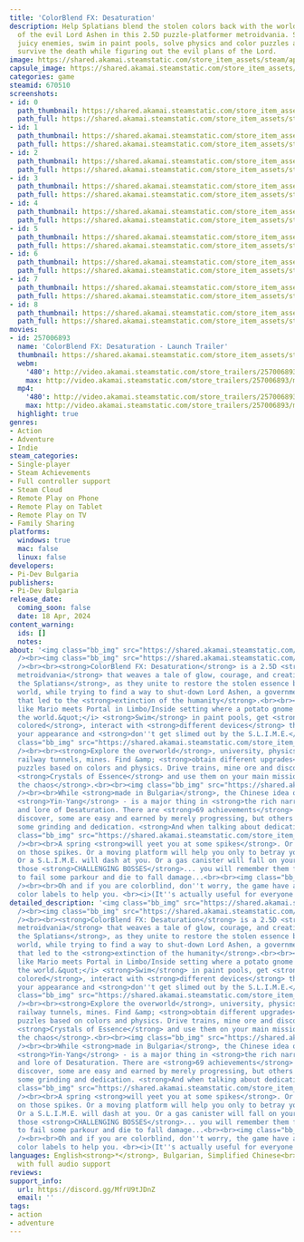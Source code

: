 ```yaml
---
title: 'ColorBlend FX: Desaturation'
description: Help Splatians blend the stolen colors back with the world and get rid
  of the evil Lord Ashen in this 2.5D puzzle-platformer metroidvania. Splat'n'stomp
  juicy enemies, swim in paint pools, solve physics and color puzzles and of course
  survive the death while figuring out the evil plans of the Lord.
image: https://shared.akamai.steamstatic.com/store_item_assets/steam/apps/670510/header.jpg?t=1732744824
capsule_image: https://shared.akamai.steamstatic.com/store_item_assets/steam/apps/670510/capsule_231x87.jpg?t=1732744824
categories: game
steamid: 670510
screenshots:
- id: 0
  path_thumbnail: https://shared.akamai.steamstatic.com/store_item_assets/steam/apps/670510/ss_515c87a89cac3cd64345b6cca4560ecf9bb1d805.600x338.jpg?t=1732744824
  path_full: https://shared.akamai.steamstatic.com/store_item_assets/steam/apps/670510/ss_515c87a89cac3cd64345b6cca4560ecf9bb1d805.1920x1080.jpg?t=1732744824
- id: 1
  path_thumbnail: https://shared.akamai.steamstatic.com/store_item_assets/steam/apps/670510/ss_b6ba7b03ba83b0b40d4d782133359a8706b7a0e6.600x338.jpg?t=1732744824
  path_full: https://shared.akamai.steamstatic.com/store_item_assets/steam/apps/670510/ss_b6ba7b03ba83b0b40d4d782133359a8706b7a0e6.1920x1080.jpg?t=1732744824
- id: 2
  path_thumbnail: https://shared.akamai.steamstatic.com/store_item_assets/steam/apps/670510/ss_07d4e06a4e6a3142a686bb24dbeb6b9158a262e8.600x338.jpg?t=1732744824
  path_full: https://shared.akamai.steamstatic.com/store_item_assets/steam/apps/670510/ss_07d4e06a4e6a3142a686bb24dbeb6b9158a262e8.1920x1080.jpg?t=1732744824
- id: 3
  path_thumbnail: https://shared.akamai.steamstatic.com/store_item_assets/steam/apps/670510/ss_1ae58d6a22c5f62e564331e538fed8e22c4fc307.600x338.jpg?t=1732744824
  path_full: https://shared.akamai.steamstatic.com/store_item_assets/steam/apps/670510/ss_1ae58d6a22c5f62e564331e538fed8e22c4fc307.1920x1080.jpg?t=1732744824
- id: 4
  path_thumbnail: https://shared.akamai.steamstatic.com/store_item_assets/steam/apps/670510/ss_4c95a71f007d16c91ad26e1082c6dc9f7c967cae.600x338.jpg?t=1732744824
  path_full: https://shared.akamai.steamstatic.com/store_item_assets/steam/apps/670510/ss_4c95a71f007d16c91ad26e1082c6dc9f7c967cae.1920x1080.jpg?t=1732744824
- id: 5
  path_thumbnail: https://shared.akamai.steamstatic.com/store_item_assets/steam/apps/670510/ss_dd471757bbe895924a89fc0f473d51b2f26c38eb.600x338.jpg?t=1732744824
  path_full: https://shared.akamai.steamstatic.com/store_item_assets/steam/apps/670510/ss_dd471757bbe895924a89fc0f473d51b2f26c38eb.1920x1080.jpg?t=1732744824
- id: 6
  path_thumbnail: https://shared.akamai.steamstatic.com/store_item_assets/steam/apps/670510/ss_f323a66b8ee8b4c43bc96a75ea38d9a1aa3816f2.600x338.jpg?t=1732744824
  path_full: https://shared.akamai.steamstatic.com/store_item_assets/steam/apps/670510/ss_f323a66b8ee8b4c43bc96a75ea38d9a1aa3816f2.1920x1080.jpg?t=1732744824
- id: 7
  path_thumbnail: https://shared.akamai.steamstatic.com/store_item_assets/steam/apps/670510/ss_725d2947a1ecea3f6ff8b76ca8a20eec8e36dc2c.600x338.jpg?t=1732744824
  path_full: https://shared.akamai.steamstatic.com/store_item_assets/steam/apps/670510/ss_725d2947a1ecea3f6ff8b76ca8a20eec8e36dc2c.1920x1080.jpg?t=1732744824
- id: 8
  path_thumbnail: https://shared.akamai.steamstatic.com/store_item_assets/steam/apps/670510/ss_a3c6fd113cd85a68549764f0a99ff843d21ba584.600x338.jpg?t=1732744824
  path_full: https://shared.akamai.steamstatic.com/store_item_assets/steam/apps/670510/ss_a3c6fd113cd85a68549764f0a99ff843d21ba584.1920x1080.jpg?t=1732744824
movies:
- id: 257006893
  name: 'ColorBlend FX: Desaturation - Launch Trailer'
  thumbnail: https://shared.akamai.steamstatic.com/store_item_assets/steam/apps/257006893/movie.293x165.jpg?t=1714260805
  webm:
    '480': http://video.akamai.steamstatic.com/store_trailers/257006893/movie480_vp9.webm?t=1714260805
    max: http://video.akamai.steamstatic.com/store_trailers/257006893/movie_max_vp9.webm?t=1714260805
  mp4:
    '480': http://video.akamai.steamstatic.com/store_trailers/257006893/movie480.mp4?t=1714260805
    max: http://video.akamai.steamstatic.com/store_trailers/257006893/movie_max.mp4?t=1714260805
  highlight: true
genres:
- Action
- Adventure
- Indie
steam_categories:
- Single-player
- Steam Achievements
- Full controller support
- Steam Cloud
- Remote Play on Phone
- Remote Play on Tablet
- Remote Play on TV
- Family Sharing
platforms:
  windows: true
  mac: false
  linux: false
developers:
- Pi-Dev Bulgaria
publishers:
- Pi-Dev Bulgaria
release_date:
  coming_soon: false
  date: 18 Apr, 2024
content_warning:
  ids: []
  notes:
about: '<img class="bb_img" src="https://shared.akamai.steamstatic.com/store_item_assets/steam/apps/670510/extras/CallToAction.png?t=1732744824"
  /><br><img class="bb_img" src="https://shared.akamai.steamstatic.com/store_item_assets/steam/apps/670510/extras/steam_desaturation.gif?t=1732744824"
  /><br><br><strong>ColorBlend FX: Desaturation</strong> is a 2.5D <strong>puzzle-platformer
  metroidvania</strong> that weaves a tale of glow, courage, and creativity. <strong>Join
  the Splatians</strong>, as they unite to restore the stolen essence back to their
  world, while trying to find a way to shut-down Lord Ashen, a government project
  that led to the <strong>extinction of the humanity</strong>.<br><br><i>&quot;Think
  like Mario meets Portal in Limbo/Inside setting where a potato gnome have to save
  the world.&quot;</i> <strong>Swim</strong> in paint pools, get <strong>yourself
  colored</strong>, interact with <strong>different devices</strong> that react to
  your appearance and <strong>don''t get slimed out by the S.L.I.M.E.</strong><br><br><img
  class="bb_img" src="https://shared.akamai.steamstatic.com/store_item_assets/steam/apps/670510/extras/HOURS.png?t=1732744824"
  /><br><br><strong>Explore the overworld</strong>, university, physics research facility,
  railway tunnels, mines. Find &amp; <strong>obtain different upgrades</strong>, solve
  puzzles based on colors and physics. Drive trains, mine ore and discover the magical
  <strong>Crystals of Essence</strong> and use them on your main mission to <strong>recover
  the chaos</strong>.<br><br><img class="bb_img" src="https://shared.akamai.steamstatic.com/store_item_assets/steam/apps/670510/extras/ACHIEVEMENTS.png?t=1732744824"
  /><br><br>While <strong>made in Bulgaria</strong>, the Chinese idea of balance -
  <strong>Yin-Yang</strong> - is a major thing in <strong>the rich narrative story</strong>
  and lore of Desaturation. There are <strong>69 achievements</strong> for you to
  discover, some are easy and earned by merely progressing, but others will require
  some grinding and dedication. <strong>And when talking about dedication...</strong><br><br><img
  class="bb_img" src="https://shared.akamai.steamstatic.com/store_item_assets/steam/apps/670510/extras/YOU-WILL-DIE.png?t=1732744824"
  /><br><br>A spring <strong>will yeet you at some spikes</strong>. Or you will fall
  on those spikes. Or a moving platform will help you only to betray you at the end.
  Or a S.L.I.M.E. will dash at you. Or a gas canister will fall on your head. And
  those <strong>CHALLENGING BOSSES</strong>... you will remember them for sure! Only
  to fail some parkour and die to fall damage...<br><br><img class="bb_img" src="https://shared.akamai.steamstatic.com/store_item_assets/steam/apps/670510/extras/Steam_Deck_Desaturation.png?t=1732744824"
  /><br><br>Oh and if you are colorblind, don''t worry, the game have a mode with
  color labels to help you. <br><i>(It''s actually useful for everyone too)</i>'
detailed_description: '<img class="bb_img" src="https://shared.akamai.steamstatic.com/store_item_assets/steam/apps/670510/extras/CallToAction.png?t=1732744824"
  /><br><img class="bb_img" src="https://shared.akamai.steamstatic.com/store_item_assets/steam/apps/670510/extras/steam_desaturation.gif?t=1732744824"
  /><br><br><strong>ColorBlend FX: Desaturation</strong> is a 2.5D <strong>puzzle-platformer
  metroidvania</strong> that weaves a tale of glow, courage, and creativity. <strong>Join
  the Splatians</strong>, as they unite to restore the stolen essence back to their
  world, while trying to find a way to shut-down Lord Ashen, a government project
  that led to the <strong>extinction of the humanity</strong>.<br><br><i>&quot;Think
  like Mario meets Portal in Limbo/Inside setting where a potato gnome have to save
  the world.&quot;</i> <strong>Swim</strong> in paint pools, get <strong>yourself
  colored</strong>, interact with <strong>different devices</strong> that react to
  your appearance and <strong>don''t get slimed out by the S.L.I.M.E.</strong><br><br><img
  class="bb_img" src="https://shared.akamai.steamstatic.com/store_item_assets/steam/apps/670510/extras/HOURS.png?t=1732744824"
  /><br><br><strong>Explore the overworld</strong>, university, physics research facility,
  railway tunnels, mines. Find &amp; <strong>obtain different upgrades</strong>, solve
  puzzles based on colors and physics. Drive trains, mine ore and discover the magical
  <strong>Crystals of Essence</strong> and use them on your main mission to <strong>recover
  the chaos</strong>.<br><br><img class="bb_img" src="https://shared.akamai.steamstatic.com/store_item_assets/steam/apps/670510/extras/ACHIEVEMENTS.png?t=1732744824"
  /><br><br>While <strong>made in Bulgaria</strong>, the Chinese idea of balance -
  <strong>Yin-Yang</strong> - is a major thing in <strong>the rich narrative story</strong>
  and lore of Desaturation. There are <strong>69 achievements</strong> for you to
  discover, some are easy and earned by merely progressing, but others will require
  some grinding and dedication. <strong>And when talking about dedication...</strong><br><br><img
  class="bb_img" src="https://shared.akamai.steamstatic.com/store_item_assets/steam/apps/670510/extras/YOU-WILL-DIE.png?t=1732744824"
  /><br><br>A spring <strong>will yeet you at some spikes</strong>. Or you will fall
  on those spikes. Or a moving platform will help you only to betray you at the end.
  Or a S.L.I.M.E. will dash at you. Or a gas canister will fall on your head. And
  those <strong>CHALLENGING BOSSES</strong>... you will remember them for sure! Only
  to fail some parkour and die to fall damage...<br><br><img class="bb_img" src="https://shared.akamai.steamstatic.com/store_item_assets/steam/apps/670510/extras/Steam_Deck_Desaturation.png?t=1732744824"
  /><br><br>Oh and if you are colorblind, don''t worry, the game have a mode with
  color labels to help you. <br><i>(It''s actually useful for everyone too)</i>'
languages: English<strong>*</strong>, Bulgarian, Simplified Chinese<br><strong>*</strong>languages
  with full audio support
reviews:
support_info:
  url: https://discord.gg/MfrU9tJDnZ
  email: ''
tags:
- action
- adventure
---
```


